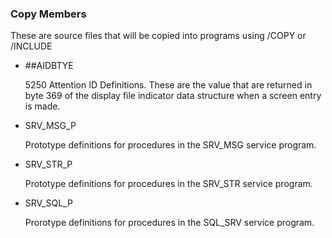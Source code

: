 ### Copy Members

These are source files that will be copied into programs using /COPY or /INCLUDE

* ##AIDBTYE

    5250 Attention ID Definitions. These are the value that are returned  in byte 369 of the display file indicator data structure when a screen entry is made.

* SRV_MSG_P

     Prototype definitions for procedures in the SRV_MSG service program.

* SRV_STR_P

     Prototype definitions for procedures in the SRV_STR service program.

* SRV_SQL_P

     Prorotype definitions for procedures in the SQL_SRV service program.
